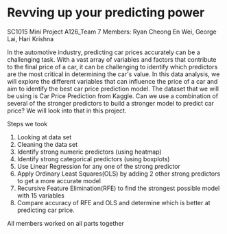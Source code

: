 # Revving up your predicting power

SC1015 Mini Project
A126_Team 7
Members: Ryan Cheong En Wei, George Lai, Hari Krishna

In the automotive industry, predicting car prices accurately can be a challenging task. With a vast array of variables and factors that contribute to the final price of a car, it can be challenging to identify which predictors are the most critical in determining the car's value. In this data analysis, we will explore the different variables that can influence the price of a car and aim to identify the best car price prediction model. The dataset that we will be using is Car Price Prediction from Kaggle. Can we use a combination of several of the stronger predictors to build a stronger model to predict car price? We will look into that in this project.

Steps we took
1) Looking at data set
2) Cleaning the data set
3) Identify strong numeric predictors (using heatmap)
4) Identify strong categorical predictors (using boxplots)
5) Use Linear Regression for any one of the strong predictor
6) Apply Ordinary Least Squares(OLS) by adding 2 other strong predictors to get a more accurate model
7) Recursive Feature Elimination(RFE) to find the strongest possible model with 15 variables
8) Compare accuracy of RFE and OLS and determine which is better at predicting car price.

All members worked on all parts together
